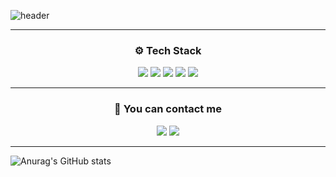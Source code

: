 ![header](https://capsule-render.vercel.app/api?type=Soft&color=auto&height=150&section=header&text=👋%20I'm%20Yechan,-nl-%20coding%20my%20way%20to%20the%20future.&fontSize=40)

---

<div align=center>
<h3> ⚙️ Tech Stack </h3>
<img src="https://img.shields.io/badge/Javascript-F7DF1E?style=for-the-badge&logo=javascript&logoColor=black"/> <img src="https://img.shields.io/badge/Node.js-339933?style=for-the-badge&logo=nodedotjs&logoColor=white"/> <img src="https://img.shields.io/badge/Express-000000?style=for-the-badge&logo=express&logoColor=white"/> <img src="https://img.shields.io/badge/mysql-4479A1?style=for-the-badge&logo=mysql&logoColor=white"/>
<img src="https://img.shields.io/badge/sequelize-52B0E7?style=for-the-badge&logo=sequelize&logoColor=white"/> 
</div>

---

<div align=center> <h3> 🤝 You can contact me </h3> 
<a href="mailto:leeyechan6@gmail.com" target="_blank"><img src="https://img.shields.io/badge/gmail-EA4335?style=for-the-badge&logo=gmail&logoColor=white"/></a>
<a href="https://velog.io/@yeeeeechan" target="_blank"><img src="https://img.shields.io/badge/velog-20C997?style=for-the-badge&logo=velog&logoColor=white"/></a>
</div>

---
![Anurag's GitHub stats](https://github-readme-stats.vercel.app/api?username=yeeeeechan&show_icons=true&theme=dark) 
